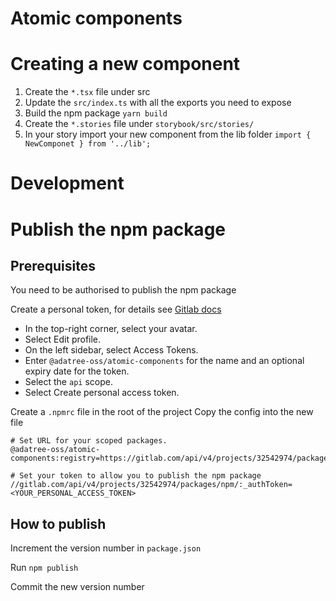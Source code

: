 # Atomic components

# Creating a new component

1. Create the `*.tsx` file under src
2. Update the `src/index.ts` with all the exports you need to expose
3. Build the npm package `yarn build`
4. Create the `*.stories` file under `storybook/src/stories/`
5. In your story import your new component from the lib folder `import { NewComponet } from '../lib';`

# Development

# Publish the npm package

## Prerequisites

You need to be authorised to publish the npm package

Create a personal token, for details see [Gitlab docs](https://docs.gitlab.com/ee/user/profile/personal_access_tokens.html)

- In the top-right corner, select your avatar.
- Select Edit profile.
- On the left sidebar, select Access Tokens.
- Enter `@adatree-oss/atomic-components` for the name and an optional expiry date for the token.
- Select the `api` scope.
- Select Create personal access token.

Create a `.npmrc` file in the root of the project
Copy the config into the new file

```
# Set URL for your scoped packages.
@adatree-oss/atomic-components:registry=https://gitlab.com/api/v4/projects/32542974/packages/npm/

# Set your token to allow you to publish the npm package
//gitlab.com/api/v4/projects/32542974/packages/npm/:_authToken=<YOUR_PERSONAL_ACCESS_TOKEN>
```

## How to publish

Increment the version number in `package.json`

Run `npm publish`

Commit the new version number
